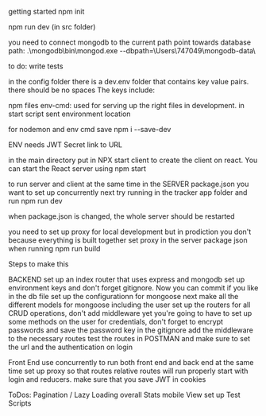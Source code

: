 getting started npm init

npm run dev  (in src folder)

you need to connect mongodb to the current path
 point towards database path: 
.\mongodb\bin\mongod.exe --dbpath=\Users\747049\mongodb-data\


to do: write tests

in the config folder there is a dev.env folder that contains key value pairs. there should be no spaces The keys include:


npm files
 env-cmd: used for serving up the right files in development. in start script sent environment location

for nodemon and env cmd save npm i --save-dev       


ENV needs 
JWT Secret
link to URL

in the main directory put in NPX start client to create the client on  react. You can start the React server using npm start

to run server and client at the same time in the SERVER package.json you want to set up concurrently
next try running in the tracker app folder and run npm run dev

when package.json is changed, the whole server should be restarted

you need to set up proxy for local development but in prodiction you don't because everything is built together
set proxy in the server package json
when running npm run build


Steps to make this

BACKEND
set up an index router that uses express and mongodb
set up environment keys and don't forget gitignore. Now you can commit if you like
in the db file set up the configurationn for mongoose
next make all the different models for mongoose including the user
set up the routers for all CRUD operations, don't add middleware yet
you're going to have to set up some methods on the user for credentials, don't forget to encrypt passwords
and save the password key in the gitignore
add the middleware to the necessary routes
test the routes in POSTMAN and make sure to set the url and the authentication on login

Front End
use concurrently to run both front end and back end at the same time
set up proxy so that routes relative routes will run properly
start with login and reducers. make sure that you save JWT in cookies


ToDos:
Pagination / Lazy Loading
overall Stats
mobile View
set up Test Scripts

